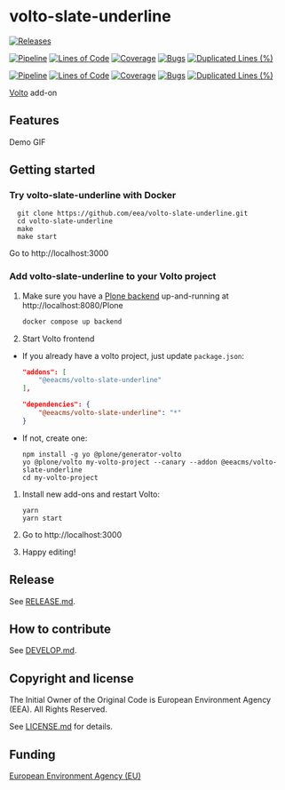 # volto-slate-underline

[![Releases](https://img.shields.io/github/v/release/eea/volto-slate-underline)](https://github.com/eea/volto-slate-underline/releases)

[![Pipeline](https://ci.eionet.europa.eu/buildStatus/icon?job=volto-addons%2Fvolto-slate-underline%2Fmaster&subject=master)](https://ci.eionet.europa.eu/view/Github/job/volto-addons/job/volto-slate-underline/job/master/display/redirect)
[![Lines of Code](https://sonarqube.eea.europa.eu/api/project_badges/measure?project=volto-slate-underline-master&metric=ncloc)](https://sonarqube.eea.europa.eu/dashboard?id=volto-slate-underline-master)
[![Coverage](https://sonarqube.eea.europa.eu/api/project_badges/measure?project=volto-slate-underline-master&metric=coverage)](https://sonarqube.eea.europa.eu/dashboard?id=volto-slate-underline-master)
[![Bugs](https://sonarqube.eea.europa.eu/api/project_badges/measure?project=volto-slate-underline-master&metric=bugs)](https://sonarqube.eea.europa.eu/dashboard?id=volto-slate-underline-master)
[![Duplicated Lines (%)](https://sonarqube.eea.europa.eu/api/project_badges/measure?project=volto-slate-underline-master&metric=duplicated_lines_density)](https://sonarqube.eea.europa.eu/dashboard?id=volto-slate-underline-master)

[![Pipeline](https://ci.eionet.europa.eu/buildStatus/icon?job=volto-addons%2Fvolto-slate-underline%2Fdevelop&subject=develop)](https://ci.eionet.europa.eu/view/Github/job/volto-addons/job/volto-slate-underline/job/develop/display/redirect)
[![Lines of Code](https://sonarqube.eea.europa.eu/api/project_badges/measure?project=volto-slate-underline-develop&metric=ncloc)](https://sonarqube.eea.europa.eu/dashboard?id=volto-slate-underline-develop)
[![Coverage](https://sonarqube.eea.europa.eu/api/project_badges/measure?project=volto-slate-underline-develop&metric=coverage)](https://sonarqube.eea.europa.eu/dashboard?id=volto-slate-underline-develop)
[![Bugs](https://sonarqube.eea.europa.eu/api/project_badges/measure?project=volto-slate-underline-develop&metric=bugs)](https://sonarqube.eea.europa.eu/dashboard?id=volto-slate-underline-develop)
[![Duplicated Lines (%)](https://sonarqube.eea.europa.eu/api/project_badges/measure?project=volto-slate-underline-develop&metric=duplicated_lines_density)](https://sonarqube.eea.europa.eu/dashboard?id=volto-slate-underline-develop)


[Volto](https://github.com/plone/volto) add-on

## Features

Demo GIF

## Getting started

### Try volto-slate-underline with Docker

      git clone https://github.com/eea/volto-slate-underline.git
      cd volto-slate-underline
      make
      make start

Go to http://localhost:3000

### Add volto-slate-underline to your Volto project

1. Make sure you have a [Plone backend](https://plone.org/download) up-and-running at http://localhost:8080/Plone

   ```Bash
   docker compose up backend
   ```

1. Start Volto frontend

* If you already have a volto project, just update `package.json`:

   ```JSON
   "addons": [
       "@eeacms/volto-slate-underline"
   ],

   "dependencies": {
       "@eeacms/volto-slate-underline": "*"
   }
   ```

* If not, create one:

   ```
   npm install -g yo @plone/generator-volto
   yo @plone/volto my-volto-project --canary --addon @eeacms/volto-slate-underline
   cd my-volto-project
   ```

1. Install new add-ons and restart Volto:

   ```
   yarn
   yarn start
   ```

1. Go to http://localhost:3000

1. Happy editing!

## Release

See [RELEASE.md](https://github.com/eea/volto-slate-underline/blob/master/RELEASE.md).

## How to contribute

See [DEVELOP.md](https://github.com/eea/volto-slate-underline/blob/master/DEVELOP.md).

## Copyright and license

The Initial Owner of the Original Code is European Environment Agency (EEA).
All Rights Reserved.

See [LICENSE.md](https://github.com/eea/volto-slate-underline/blob/master/LICENSE.md) for details.

## Funding

[European Environment Agency (EU)](http://eea.europa.eu)
